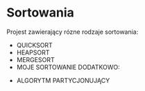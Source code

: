 # Sortowania
Projest zawierający rózne rodzaje sortowania:
- QUICKSORT
- HEAPSORT
- MERGESORT
- MOJE SORTOWANIE
DODATKOWO:
+ ALGORYTM PARTYCJONUJĄCY
